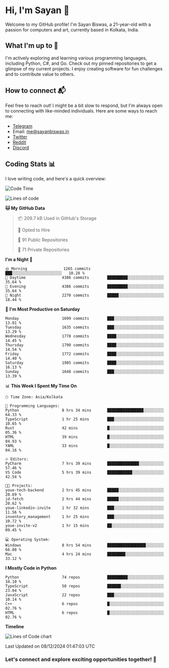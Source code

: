 # Hi, I'm Sayan 👋

Welcome to my GitHub profile! I'm Sayan Biswas, a 21-year-old with a passion for computers and art, currently based in Kolkata, India.

## What I'm up to 🚀

I'm actively exploring and learning various programming languages, including Python, C#, and Go. Check out my pinned repositories to get a glimpse of my current projects. I enjoy creating software for fun challenges and to contribute value to others.

## How to connect 📬

Feel free to reach out! I might be a bit slow to respond, but I'm always open to connecting with like-minded individuals. Here are some ways to reach me:

- [Telegram](https://t.me/dank_as_fuck)
- Email: [me@sayanbiswas.in](mailto:me@sayanbiswas.in)
- [Twitter](https://twitter.com/TheDankDel)
- [Reddit](https://www.reddit.com/user/dank_as_fuck_/)
- [Discord](https://discordapp.com/users/506536929152466945)

## Coding Stats 📊

I love writing code, and here's a quick overview:

<!--START_SECTION:waka-->
![Code Time](http://img.shields.io/badge/Code%20Time-1%2C973%20hrs%2024%20mins-blue)

![Lines of code](https://img.shields.io/badge/From%20Hello%20World%20I%27ve%20Written-6.3%20million%20lines%20of%20code-blue)

**🐱 My GitHub Data** 

> 📦 209.7 kB Used in GitHub's Storage 
 > 
> 💼 Opted to Hire
 > 
> 📜 91 Public Repositories 
 > 
> 🔑 71 Private Repositories 
 > 
**I'm a Night 🦉** 

```text
🌞 Morning                1265 commits        ███░░░░░░░░░░░░░░░░░░░░░░   10.28 % 
🌆 Daytime                4386 commits        █████████░░░░░░░░░░░░░░░░   35.64 % 
🌃 Evening                4386 commits        █████████░░░░░░░░░░░░░░░░   35.64 % 
🌙 Night                  2270 commits        █████░░░░░░░░░░░░░░░░░░░░   18.44 % 
```
📅 **I'm Most Productive on Saturday** 

```text
Monday                   1699 commits        ███░░░░░░░░░░░░░░░░░░░░░░   13.81 % 
Tuesday                  1635 commits        ███░░░░░░░░░░░░░░░░░░░░░░   13.29 % 
Wednesday                1778 commits        ████░░░░░░░░░░░░░░░░░░░░░   14.45 % 
Thursday                 1790 commits        ████░░░░░░░░░░░░░░░░░░░░░   14.54 % 
Friday                   1772 commits        ████░░░░░░░░░░░░░░░░░░░░░   14.40 % 
Saturday                 1985 commits        ████░░░░░░░░░░░░░░░░░░░░░   16.13 % 
Sunday                   1648 commits        ███░░░░░░░░░░░░░░░░░░░░░░   13.39 % 
```


📊 **This Week I Spent My Time On** 

```text
🕑︎ Time Zone: Asia/Kolkata

💬 Programming Languages: 
Python                   8 hrs 34 mins       ████████████████░░░░░░░░░   64.33 % 
TypeScript               1 hr 25 mins        ███░░░░░░░░░░░░░░░░░░░░░░   10.65 % 
Rust                     42 mins             █░░░░░░░░░░░░░░░░░░░░░░░░   05.36 % 
HTML                     39 mins             █░░░░░░░░░░░░░░░░░░░░░░░░   04.93 % 
YAML                     33 mins             █░░░░░░░░░░░░░░░░░░░░░░░░   04.16 % 

🔥 Editors: 
PyCharm                  7 hrs 39 mins       ██████████████░░░░░░░░░░░   57.46 % 
VS Code                  5 hrs 39 mins       ███████████░░░░░░░░░░░░░░   42.54 % 

🐱‍💻 Projects: 
youe-tech-backend        2 hrs 45 mins       █████░░░░░░░░░░░░░░░░░░░░   20.69 % 
jd-fetch                 2 hrs 44 mins       █████░░░░░░░░░░░░░░░░░░░░   20.62 % 
youe-linkedin-invite     1 hr 32 mins        ███░░░░░░░░░░░░░░░░░░░░░░   11.56 % 
inventory_management     1 hr 25 mins        ███░░░░░░░░░░░░░░░░░░░░░░   10.72 % 
youe-invite-v2           1 hr 15 mins        ██░░░░░░░░░░░░░░░░░░░░░░░   09.45 % 

💻 Operating System: 
Windows                  8 hrs 54 mins       █████████████████░░░░░░░░   66.88 % 
Mac                      4 hrs 24 mins       ████████░░░░░░░░░░░░░░░░░   33.12 % 
```

**I Mostly Code in Python** 

```text
Python                   74 repos            █████████░░░░░░░░░░░░░░░░   34.10 % 
TypeScript               50 repos            ██████░░░░░░░░░░░░░░░░░░░   23.04 % 
JavaScript               22 repos            ███░░░░░░░░░░░░░░░░░░░░░░   10.14 % 
C++                      6 repos             █░░░░░░░░░░░░░░░░░░░░░░░░   02.76 % 
HTML                     6 repos             █░░░░░░░░░░░░░░░░░░░░░░░░   02.76 % 
```



**Timeline**

![Lines of Code chart](https://raw.githubusercontent.com/Dank-del/Dank-del/main/assets/bar_graph.png)


 Last Updated on 08/12/2024 01:47:03 UTC
<!--END_SECTION:waka-->

### Let's connect and explore exciting opportunities together! 🚀
